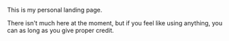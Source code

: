This is my personal landing page.

There isn't much here at the moment, but if you feel like using anything, you can as long as you give proper credit.
